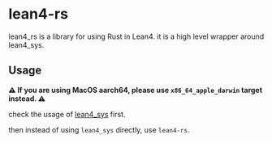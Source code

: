 # lean4-rs

lean4_rs is a library for using Rust in Lean4.
it is a high level wrapper around lean4_sys.

## Usage

**⚠️ If you are using MacOS aarch64, please use `x86_64_apple_darwin` target instead. ⚠️**

check the usage of [lean4_sys](./lean4_sys/README.md) first.

then instead of using `lean4_sys` directly, use `lean4-rs`.
